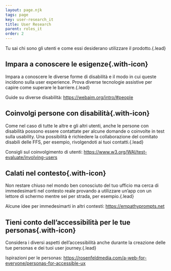 ```yaml
---
layout: page.njk
tags: page
key: user-research_it
title: User Research
parent: roles_it
order: 2
---
```


Tu sai chi sono gli utenti e come essi desiderano utilizzare il prodotto.{.lead}

## <sbb-icon name="circle-tick-medium"></sbb-icon> Impara a conoscere le esigenze{.with-icon}
Impara a conoscere le diverse forme di disabilità e il modo in cui queste incidono sulla user experience. Prova diverse tecnologie assistive per capire come superare le barriere.{.lead}

Guide su diverse disabilità: <sbb-link variant="inline" type="button" href="https://webaim.org/intro/#people">https://webaim.org/intro/#people</sbb-link>

## <sbb-icon name="circle-tick-medium"></sbb-icon> Coinvolgi persone con disabilità{.with-icon}
Come nel caso di tutte le altre e gli altri utenti, anche le persone con disabilità possono essere contattate per alcune domande o coinvolte in test sulla usability. Una possibilità è richiedere la collaborazione del comitato disabili delle FFS, per esempio, rivolgendoti ai tuoi <sbb-link variant="inline" type="button" href="/{{page.lang}}/accessibility/introduction/contact/">contatti</sbb-link>.{.lead}

Consigli sul coinvolgimento di utenti: <sbb-link variant="inline" type="button" href="https://www.w3.org/WAI/test-evaluate/involving-users">https://www.w3.org/WAI/test-evaluate/involving-users</sbb-link>

## <sbb-icon name="circle-tick-medium"></sbb-icon> Calati nel contesto{.with-icon}
Non restare chiuso nel mondo ben conosciuto del tuo ufficio ma cerca di immedesimarti nel contesto reale provando a utilizzare un’app con un lettore di schermo mentre sei per strada, per esempio.{.lead}

Alcune idee per immedesimarti in altri contesti: <sbb-link variant="inline" type="button" href="https://empathyprompts.net">https://empathyprompts.net</sbb-link>

## <sbb-icon name="circle-tick-medium"></sbb-icon> Tieni conto dell’accessibilità per le tue personas{.with-icon}
Considera i diversi aspetti dell’accessibilità anche durante la creazione delle tue personas e dei tuoi user journey.{.lead}

Ispirazioni per le personas: <sbb-link variant="inline" type="button" href="https://rosenfeldmedia.com/a-web-for-everyone/personas-for-accessible-ux">https://rosenfeldmedia.com/a-web-for-everyone/personas-for-accessible-ux</sbb-link>